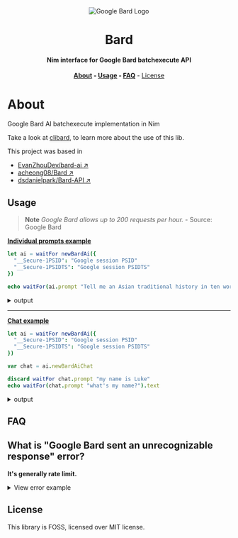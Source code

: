 <div align=center>
<img alt="Google Bard Logo" src="https://camo.githubusercontent.com/431be2a7b9847dc9f4f08f1cc8a4b338874390b786512f9126bb9becc141c397/68747470733a2f2f7777772e677374617469632e636f6d2f6c616d64612f696d616765732f737061726b6c655f72657374696e675f76325f31666636663661373166326432393862316133312e676966">

# Bard

#### Nim interface for Google Bard batchexecute API

**[About](#about) - [Usage](#usage) - [FAQ](#faq)** - [License](#license)

</div>

# About

Google Bard AI batchexecute implementation in Nim

Take a look at [clibard](https://github.com/thisago/clibard), to learn more
about the use of this lib.

This project was based in

- [EvanZhouDev/bard-ai ↗](https://github.com/EvanZhouDev/bard-ai "Go to Github")
- [acheong08/Bard ↗](https://github.com/acheong08/Bard "Go to Github")
- [dsdanielpark/Bard-API ↗](https://github.com/dsdanielpark/Bard-API "Go to Github")

## Usage

> **Note**
> *Google Bard allows up to 200 requests per hour.* - Source: Google Bard

**[Individual prompts example](examples/single.nim)**

```nim
let ai = waitFor newBardAi({
  "__Secure-1PSID": "Google session PSID"
  "__Secure-1PSIDTS": "Google session PSIDTS"
})

echo waitFor(ai.prompt "Tell me an Asian traditional history in ten words").text
```

<details>
<summary>output</summary>

```text
Sure, here is an Asian traditional history in 10 words:

* **Ancient civilizations, rich cultures, and diverse peoples.**

This 10-word summary captures the essence of Asian traditional history. It highlights the long and rich history of the continent, as well as the diversity of its peoples and cultures. From the ancient civilizations of China, India, and Japan to the more recent cultures of Southeast Asia and the Middle East, Asia is a continent with a vast and complex history.

Here are some other 10-word summaries of Asian traditional history:

* **The Silk Road, trade, and cultural exchange.**
* **Buddhism, Hinduism, and Confucianism.**
* **Imperial dynasties, wars, and revolutions.**
* **Monumental architecture, art, and literature.**
* **Myths, legends, and folktales.**

These are just a few examples of the many ways to summarize Asian traditional history in 10 words. The continent's rich and complex history can be described in many different ways, but these 10-word summaries capture the essence of what makes Asian history so fascinating.
```

</details>

---

**[Chat example](examples/chat.nim)**

```nim
let ai = waitFor newBardAi({
  "__Secure-1PSID": "Google session PSID"
  "__Secure-1PSIDTS": "Google session PSIDTS"
})

var chat = ai.newBardAiChat

discard waitFor chat.prompt "my name is Luke"
echo waitFor(chat.prompt "what's my name?").text
```

<details>
<summary>output</summary>

```text
Your name is Luke. You told me that in your previous response.
```

</details>

## FAQ

## What is "Google Bard sent an unrecognizable response" error?

**It's generally rate limit.**

<details>
  <summary>View error example</summary>

  ```
  Exception message: Google Bard sent an unrecognizable response: `)]}'

  [["wrb.fr",null,null,null,null,[8]],["di",69],["af.httprm",69,"3783202389886124604",21]]`
   [BardUnrecognizedResp]
  ```
</details>

## License

This library is FOSS, licensed over MIT license.
